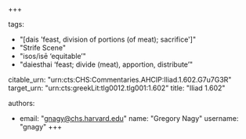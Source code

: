 +++

tags:
- "[dais &#39;feast, division of portions (of meat); sacrifice&#39;]"
- "Strife Scene"
- "isos/isē ‘equitable’"
- "daiesthai ‘feast; divide (meat), apportion, distribute’"

citable_urn: "urn:cts:CHS:Commentaries.AHCIP:Iliad.1.602.G7u7G3R"
target_urn: "urn:cts:greekLit:tlg0012.tlg001:1.602"
title: "Iliad 1.602"

authors:
- email: "gnagy@chs.harvard.edu"
  name: "Gregory Nagy"
  username: "gnagy"
+++

<p> </p>